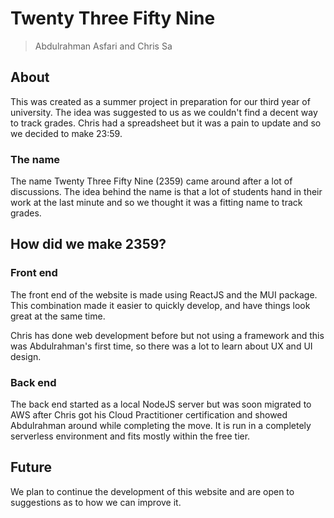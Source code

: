 # Twenty Three Fifty Nine

> Abdulrahman Asfari and Chris Sa

## About

This was created as a summer project in preparation for our third year of university. The idea was suggested to us as we couldn't find a decent way to track grades. Chris had a spreadsheet but it was a pain to update and so we decided to make 23:59.

### The name

The name Twenty Three Fifty Nine (2359) came around after a lot of discussions. The idea behind the name is that a lot of students hand in their work at the last minute and so we thought it was a fitting name to track grades.

## How did we make 2359?

### Front end

The front end of the website is made using ReactJS and the MUI package. This combination made it easier to quickly develop, and have things look great at the same time.

Chris has done web development before but not using a framework and this was Abdulrahman's first time, so there was a lot to learn about UX and UI design.

### Back end

The back end started as a local NodeJS server but was soon migrated to AWS after Chris got his Cloud Practitioner certification and showed Abdulrahman around while completing the move. It is run in a completely serverless environment and fits mostly within the free tier.

## Future

We plan to continue the development of this website and are open to suggestions as to how we can improve it.
